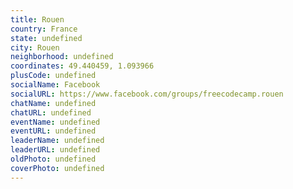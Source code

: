 ```yaml
---
title: Rouen
country: France
state: undefined
city: Rouen
neighborhood: undefined
coordinates: 49.440459, 1.093966
plusCode: undefined
socialName: Facebook
socialURL: https://www.facebook.com/groups/freecodecamp.rouen
chatName: undefined
chatURL: undefined
eventName: undefined
eventURL: undefined
leaderName: undefined
leaderURL: undefined
oldPhoto: undefined
coverPhoto: undefined
---
```

